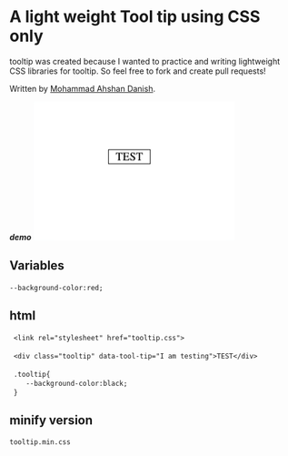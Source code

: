 # A light weight Tool tip using CSS only

tooltip was created because I wanted to practice and writing lightweight CSS libraries for tooltip. So feel free to fork and create pull requests!

Written by [Mohammad Ahshan Danish](https://github.com/mailtodanish).

_**demo**_
![tooltop](demo1.gif)

## Variables

```
--background-color:red;
```

## html

```
 <link rel="stylesheet" href="tooltip.css">

 <div class="tooltip" data-tool-tip="I am testing">TEST</div>

 .tooltip{
    --background-color:black;
 }
 ```

 ## minify version

 ```
 tooltip.min.css
 ```